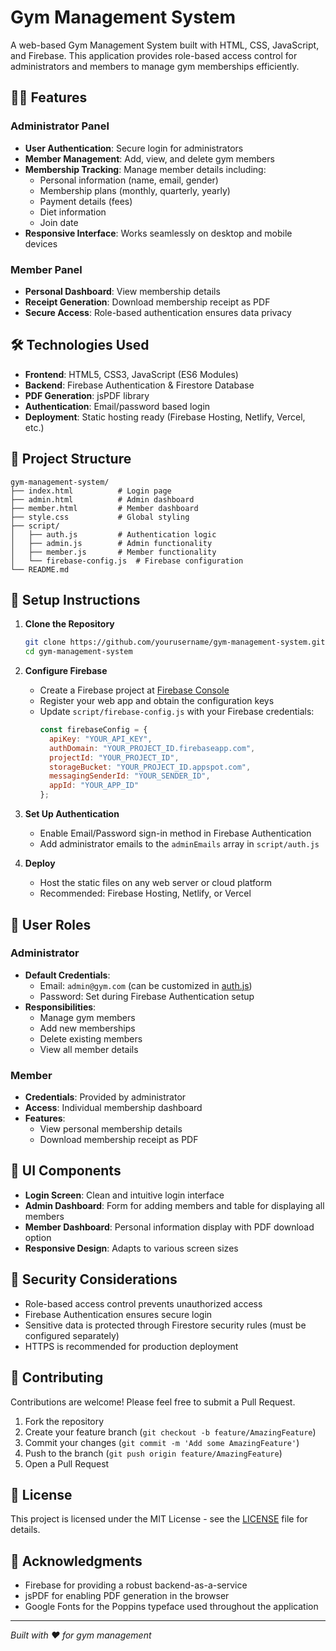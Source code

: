 # Gym Management System

A web-based Gym Management System built with HTML, CSS, JavaScript, and Firebase. This application provides role-based access control for administrators and members to manage gym memberships efficiently.

## 🏋️‍♀️ Features

### Administrator Panel
- **User Authentication**: Secure login for administrators
- **Member Management**: Add, view, and delete gym members
- **Membership Tracking**: Manage member details including:
  - Personal information (name, email, gender)
  - Membership plans (monthly, quarterly, yearly)
  - Payment details (fees)
  - Diet information
  - Join date
- **Responsive Interface**: Works seamlessly on desktop and mobile devices

### Member Panel
- **Personal Dashboard**: View membership details
- **Receipt Generation**: Download membership receipt as PDF
- **Secure Access**: Role-based authentication ensures data privacy

## 🛠️ Technologies Used

- **Frontend**: HTML5, CSS3, JavaScript (ES6 Modules)
- **Backend**: Firebase Authentication & Firestore Database
- **PDF Generation**: jsPDF library
- **Authentication**: Email/password based login
- **Deployment**: Static hosting ready (Firebase Hosting, Netlify, Vercel, etc.)

## 📁 Project Structure

```
gym-management-system/
├── index.html          # Login page
├── admin.html          # Admin dashboard
├── member.html         # Member dashboard
├── style.css           # Global styling
├── script/
│   ├── auth.js         # Authentication logic
│   ├── admin.js        # Admin functionality
│   ├── member.js       # Member functionality
│   └── firebase-config.js  # Firebase configuration
└── README.md
```

## 🔧 Setup Instructions

1. **Clone the Repository**
   ```bash
   git clone https://github.com/yourusername/gym-management-system.git
   cd gym-management-system
   ```

2. **Configure Firebase**
   - Create a Firebase project at [Firebase Console](https://console.firebase.google.com/)
   - Register your web app and obtain the configuration keys
   - Update `script/firebase-config.js` with your Firebase credentials:
     ```javascript
     const firebaseConfig = {
       apiKey: "YOUR_API_KEY",
       authDomain: "YOUR_PROJECT_ID.firebaseapp.com",
       projectId: "YOUR_PROJECT_ID",
       storageBucket: "YOUR_PROJECT_ID.appspot.com",
       messagingSenderId: "YOUR_SENDER_ID",
       appId: "YOUR_APP_ID"
     };
     ```

3. **Set Up Authentication**
   - Enable Email/Password sign-in method in Firebase Authentication
   - Add administrator emails to the `adminEmails` array in `script/auth.js`

4. **Deploy**
   - Host the static files on any web server or cloud platform
   - Recommended: Firebase Hosting, Netlify, or Vercel

## 👥 User Roles

### Administrator
- **Default Credentials**: 
  - Email: `admin@gym.com` (can be customized in [auth.js](script/auth.js))
  - Password: Set during Firebase Authentication setup
- **Responsibilities**:
  - Manage gym members
  - Add new memberships
  - Delete existing members
  - View all member details

### Member
- **Credentials**: Provided by administrator
- **Access**: Individual membership dashboard
- **Features**:
  - View personal membership details
  - Download membership receipt as PDF

## 🎨 UI Components

- **Login Screen**: Clean and intuitive login interface
- **Admin Dashboard**: Form for adding members and table for displaying all members
- **Member Dashboard**: Personal information display with PDF download option
- **Responsive Design**: Adapts to various screen sizes

## 🔐 Security Considerations

- Role-based access control prevents unauthorized access
- Firebase Authentication ensures secure login
- Sensitive data is protected through Firestore security rules (must be configured separately)
- HTTPS is recommended for production deployment

## 🤝 Contributing

Contributions are welcome! Please feel free to submit a Pull Request.

1. Fork the repository
2. Create your feature branch (`git checkout -b feature/AmazingFeature`)
3. Commit your changes (`git commit -m 'Add some AmazingFeature'`)
4. Push to the branch (`git push origin feature/AmazingFeature`)
5. Open a Pull Request

## 📄 License

This project is licensed under the MIT License - see the [LICENSE](LICENSE) file for details.

## 🙏 Acknowledgments

- Firebase for providing a robust backend-as-a-service
- jsPDF for enabling PDF generation in the browser
- Google Fonts for the Poppins typeface used throughout the application

---

*Built with ❤️ for gym management*